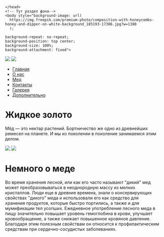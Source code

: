 <!DOCTYPE html>
<html>
  <head>
        <meta charset="utf-8">
        <title>Shifa.bal  - наутральный лесной мёд</title>
        <link rel="stylesheet" href="D:\shifa.bal\main.css"> <!--Тут мы подключили CSS-->
        <!--<link rel="stylesheet" href="D:\shifa.bal\main1.css">
        <link rel="stylesheet" href="D:\shifa.bal\main2.css">
        <link rel="stylesheet" href="D:\shifa.bal\main3.css">
        <link rel="stylesheet" href="D:\shifa.bal\main4.css">
        <link rel="stylesheet" href="D:\shifa.bal\main5.css">
        <link rel="stylesheet" href="D:\shifa.bal\main6.css">
        <link rel="stylesheet" href="D:\shifa.bal\main7.css">-->

    </head>
    <!-- Тут раздел фона-->
    <body style="background-image: url(
      https://img.freepik.com/premium-photo/composition-with-honeycombs-honey-and-dipper-on-white-background_185193-17386.jpg?w=1380
      );
    
    background-repeat: no-repeat; 
    background-position: top center; 
    background-size: 100%; 
    background-attachment: fixed">

<!--Блок с горизонтальным меню-->
<nav class="top-menu">
  <a class="navbar-logo" href=""><img src="D:\shifa.bal\images/shifa.bal.png"></a>
  <a class="navbar-logo2" href=""><img src="D:\shifa.bal\images/Leb.png"></a>
  <ul class="menu-main">
    <li><a href="">Главная</a></li>
    <li><a href="">О нас</a></li>
    <li><a href="">Мед</a></li>
    <li><a href="">Контакты</a></li>
    <li><a href="">Галерея</a></li>
    <li><a href="">Дополнительно</a></li>
  </ul>
</nav>

<!--Блок с текстом на основной странице, содержание  -->
<div class="osnova">
     <h1>Жидкое золото</h1>
        <p>Мёд — это нектар растений. Бортничество же одно из древнейших ремесел на планете. И мы из поколеняи в поколение занимаемся этим делом.</p>
</div>

<!--Блок с картинками  на главной странице   -->
<div class = "picture_of_honey">
	<img src = "https://img.kapital.kz/jI-X4epd_iI/bG9jYWw6Ly8vZS8wLzAvNS8wLzIzYzdlOGIwZGE0ZmM2OGE5YWM0NmZjYjM0Yi5qcGc">
  <img src = "https://img.freepik.com/premium-photo/chamomile-flowers-and-honey-on-wooden-garden-table_275983-223.jpg">
</div>
<!--Блок с текстом на основной странице, содержание  -->
<div class="osnova2">
  <h1>Немного о меде</h1>
     <p>Во время хранения лесной, или как его часто называют "дикий" мед может преобразовываться в неоднородную массу из мелких кристаллов. 
      Люди еще в древние времена, знали о консервирующих свойствах "дикого" меда и использовали его как средство для хранения продуктов, которые быстро портились, а также и для мумификации тел усопших.
      Ежедневное употребление лесного меда в пищу значительно повышает уровень гемоглобина в крови, улучшает кровообращение, 
      а также снижает повышенное кровяное давление. Благодаря этим полезным свойствам он относится к профилактическим средствам при сердечно-сосудистых заболеваниях.</p>
</div>

          
  </body>
  </html>

